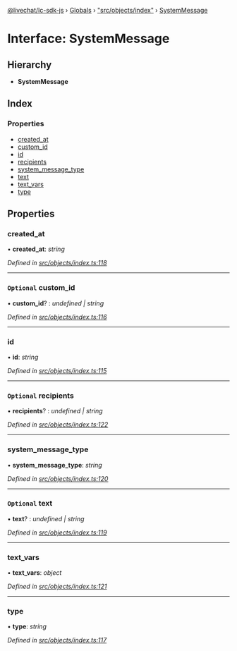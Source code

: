 [@livechat/lc-sdk-js](../README.md) › [Globals](../globals.md) › ["src/objects/index"](../modules/_src_objects_index_.md) › [SystemMessage](_src_objects_index_.systemmessage.md)

# Interface: SystemMessage

## Hierarchy

* **SystemMessage**

## Index

### Properties

* [created_at](_src_objects_index_.systemmessage.md#created_at)
* [custom_id](_src_objects_index_.systemmessage.md#optional-custom_id)
* [id](_src_objects_index_.systemmessage.md#id)
* [recipients](_src_objects_index_.systemmessage.md#optional-recipients)
* [system_message_type](_src_objects_index_.systemmessage.md#system_message_type)
* [text](_src_objects_index_.systemmessage.md#optional-text)
* [text_vars](_src_objects_index_.systemmessage.md#text_vars)
* [type](_src_objects_index_.systemmessage.md#type)

## Properties

###  created_at

• **created_at**: *string*

*Defined in [src/objects/index.ts:118](https://github.com/livechat/lc-sdk-js/blob/21d7a55/src/objects/index.ts#L118)*

___

### `Optional` custom_id

• **custom_id**? : *undefined | string*

*Defined in [src/objects/index.ts:116](https://github.com/livechat/lc-sdk-js/blob/21d7a55/src/objects/index.ts#L116)*

___

###  id

• **id**: *string*

*Defined in [src/objects/index.ts:115](https://github.com/livechat/lc-sdk-js/blob/21d7a55/src/objects/index.ts#L115)*

___

### `Optional` recipients

• **recipients**? : *undefined | string*

*Defined in [src/objects/index.ts:122](https://github.com/livechat/lc-sdk-js/blob/21d7a55/src/objects/index.ts#L122)*

___

###  system_message_type

• **system_message_type**: *string*

*Defined in [src/objects/index.ts:120](https://github.com/livechat/lc-sdk-js/blob/21d7a55/src/objects/index.ts#L120)*

___

### `Optional` text

• **text**? : *undefined | string*

*Defined in [src/objects/index.ts:119](https://github.com/livechat/lc-sdk-js/blob/21d7a55/src/objects/index.ts#L119)*

___

###  text_vars

• **text_vars**: *object*

*Defined in [src/objects/index.ts:121](https://github.com/livechat/lc-sdk-js/blob/21d7a55/src/objects/index.ts#L121)*

___

###  type

• **type**: *string*

*Defined in [src/objects/index.ts:117](https://github.com/livechat/lc-sdk-js/blob/21d7a55/src/objects/index.ts#L117)*

